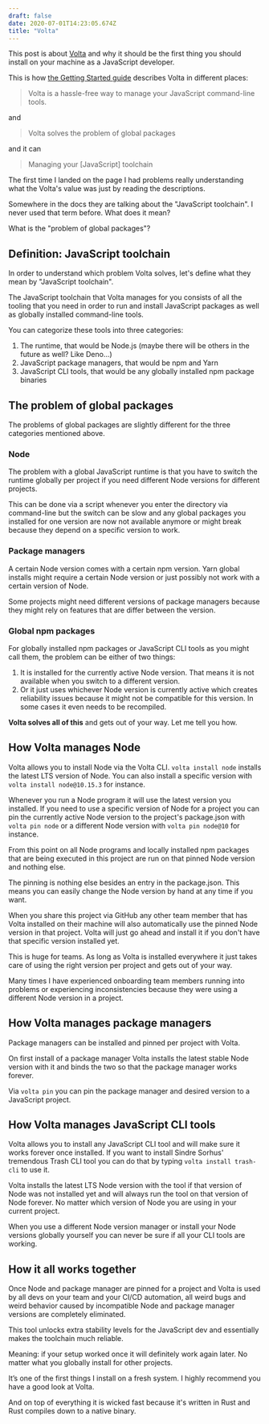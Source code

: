 ```yaml
---
draft: false
date: 2020-07-01T14:23:05.674Z
title: "Volta"
---
```


This post is about [Volta](https://volta.sh) and why it should be the first thing you should install on your machine as a JavaScript developer. 

This is how [the Getting Started guide](https://docs.volta.sh/guide/) describes Volta in different places: 

> Volta is a hassle-free way to manage your JavaScript command-line tools.

and 

> Volta solves the problem of global packages

and it can

> Managing your [JavaScript] toolchain

The first time I landed on the page I had problems really understanding what the Volta's value was just by reading the descriptions. 

Somewhere in the docs they are talking about the "JavaScript toolchain". I never used that term before. What does it mean?

What is the "problem of global packages"?

## Definition: JavaScript toolchain

In order to understand which problem Volta solves, let's define what they mean by "JavaScript toolchain".

The JavaScript toolchain that Volta manages for you consists of all the tooling that you need in order to run and install JavaScript packages as well as globally installed command-line tools. 

You can categorize these tools into three categories: 

1. The runtime, that would be Node.js (maybe there will be others in the future as well? Like Deno...)
2. JavaScript package managers, that would be npm and Yarn
3. JavaScript CLI tools, that would be any globally installed npm package binaries

## The problem of global packages

The problems of global packages are slightly different for the three categories mentioned above.

### Node

The problem with a global JavaScript runtime is that you have to switch the runtime globally per project if you need different Node versions for different projects.

This can be done via a script whenever you enter the directory via command-line but the switch can be slow and any global packages you installed for one version are now not available anymore or might break because they depend on a specific version to work.

### Package managers

A certain Node version comes with a certain npm version. Yarn global installs might require a certain Node version or just possibly not work with a certain version of Node. 

Some projects might need different versions of package managers because they might rely on features that are differ between the version.

### Global npm packages 

For globally installed npm packages or JavaScript CLI tools as you might call them, the problem can be either of two things:

1. It is installed for the currently active Node version. That means it is not available when you switch to a different version.
2. Or it just uses whichever Node version is currently active which creates reliability issues because it might not be compatible for this version. In some cases it even needs to be recompiled.

**Volta solves all of this** and gets out of your way. Let me tell you how.

## How Volta manages Node

Volta allows you to install Node via the Volta CLI.
`volta install node` installs the latest LTS version of Node. You can also install a specific version with `volta install node@10.15.3` for instance.

Whenever you run a Node program it will use the latest version you installed. If you need to use a specific version of Node for a project you can pin the currently active Node version to the project's package.json with `volta pin node` or a different Node version with `volta pin node@10` for instance. 

From this point on all Node programs and locally installed npm packages that are being executed in this project are run on that pinned Node version and nothing else. 

The pinning is nothing else besides an entry in the package.json. This means you can easily change the Node version by hand at any time if you want. 

When you share this project via GitHub any other team member that has Volta installed on their machine will also automatically use the pinned Node version in that project. Volta will just go ahead and install it if you don't have that specific version installed yet. 

This is huge for teams. As long as Volta is installed everywhere it just takes care of using the right version per project and gets out of your way. 

Many times I have experienced onboarding team members running into problems or experiencing inconsistencies because they were using a different Node version in a project.

## How Volta manages package managers

Package managers can be installed and pinned per project with Volta. 

On first install of a package manager Volta installs the latest stable Node version with it and binds the two so that the package manager works forever. 

Via `volta pin` you can pin the package manager and desired version to a JavaScript project.

## How Volta manages JavaScript CLI tools

Volta allows you to install any JavaScript CLI tool and will make sure it works forever once installed. If you want to install Sindre Sorhus' tremendous Trash CLI tool you can do that by typing `volta install trash-cli` to use it. 

Volta installs the latest LTS Node version with the tool if that version of Node was not installed yet and will always run the tool on that version of Node forever. No matter which version of Node you are using in your current project. 

When you use a different Node version manager or install your Node versions globally yourself you can never be sure if all your CLI tools are working.

## How it all works together

Once Node and package manager are pinned for a project and Volta is used by all devs on your team and your CI/CD automation, all weird bugs and weird behavior caused by incompatible Node and package manager versions are completely eliminated.

This tool unlocks extra stability levels for the JavaScript dev and essentially makes the toolchain much reliable. 

Meaning: if your setup worked once it will definitely work again later. No matter what you globally install for other projects.

It’s one of the first things I install on a fresh system. I highly recommend you have a good look at Volta. 

And on top of everything it is wicked fast because it's written in Rust and Rust compiles down to a native binary. 









